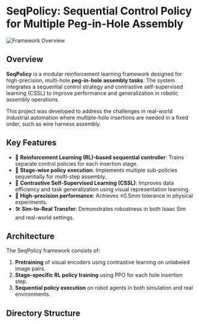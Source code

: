 # SeqPolicy: Sequential Control Policy for Multiple Peg-in-Hole Assembly

![Framework Overview](./images/framework_diagram.png) <!-- You can replace this with your own diagram -->

## Overview

**SeqPolicy** is a modular reinforcement learning framework designed for high-precision, multi-hole **peg-in-hole assembly tasks**. The system integrates a sequential control strategy and contrastive self-supervised learning (CSSL) to improve performance and generalization in robotic assembly operations.

This project was developed to address the challenges in real-world industrial automation where multiple-hole insertions are needed in a fixed order, such as wire harness assembly.

## Key Features

- 🧠 **Reinforcement Learning (RL)-based sequential controller**: Trains separate control policies for each insertion stage.
- 🔀 **Stage-wise policy execution**: Implements multiple sub-policies sequentially for multi-step assembly.
- 🧲 **Contrastive Self-Supervised Learning (CSSL)**: Improves data efficiency and task generalization using visual representation learning.
- 🎯 **High-precision performance**: Achieves ≤0.5mm tolerance in physical experiments.
- 🛠 **Sim-to-Real Transfer**: Demonstrates robustness in both Isaac Sim and real-world settings.

## Architecture

The SeqPolicy framework consists of:
1. **Pretraining** of visual encoders using contrastive learning on unlabeled image pairs.
2. **Stage-specific RL policy training** using PPO for each hole insertion step.
3. **Sequential policy execution** on robot agents in both simulation and real environments.

## Directory Structure

